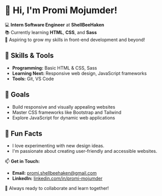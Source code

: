 # 👋 Hi, I'm Promi Mojumder!

💻 **Intern Software Engineer** at **ShellBeeHaken**  
📚 Currently learning **HTML**, **CSS**, and **Sass**  
🌱 Aspiring to grow my skills in front-end development and beyond!  

## 🔧 Skills & Tools  
- **Programming:** Basic HTML & CSS, Sass  
- **Learning Next:** Responsive web design, JavaScript frameworks  
- **Tools:** Git, VS Code  

## 🎯 Goals  
- Build responsive and visually appealing websites  
- Master CSS frameworks like Bootstrap and Tailwind  
- Explore JavaScript for dynamic web applications  

## 🌟 Fun Facts  
- I love experimenting with new design ideas.  
- I'm passionate about creating user-friendly and accessible websites.  

📫 **Get in Touch:**  
- **Email:** [promi.shellbeehaken@gmail.com](mailto:promi.shellbeehaken@gmail.com)  
- **LinkedIn:** [linkedin.com/in/promi-mojumder](https://bd.linkedin.com/in/promimojumder)  

🚀 Always ready to collaborate and learn together!  
